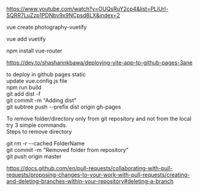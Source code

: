 https://www.youtube.com/watch?v=OUQsRuY2cp4&list=PLiUrl-SQRR7LuZzp1PDNbv9x9NCpsd8LX&index=2

vue create photography-vuetify

vue add vuetify

npm install vue-router



https://dev.to/shashannkbawa/deploying-vite-app-to-github-pages-3ane

to deploy in github pages static    
update vue.config.js file    
npm run build    
git add dist -f    
git commit -m "Adding dist"    
git subtree push --prefix dist origin gh-pages



To remove folder/directory only from git repository and not from the local try 3 simple commands.   
Steps to remove directory    

git rm -r --cached FolderName   
git commit -m "Removed folder from repository"    
git push origin master   


https://docs.github.com/en/pull-requests/collaborating-with-pull-requests/proposing-changes-to-your-work-with-pull-requests/creating-and-deleting-branches-within-your-repository#deleting-a-branch